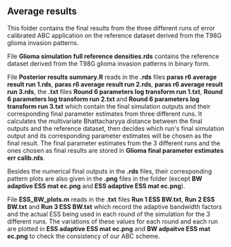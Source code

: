 ## Average results ##
This folder contains the final results from the three different runs of error calibrated ABC application on the reference dataset derived from the T98G glioma invasion patterns. 

File **Glioma simulation full reference densities.rds** contains the reference dataset derived from the T98G glioma invasion patterns in binary form.

File **Posterior results summary.R** reads in the **.rds** files **paras r6 average result run 1.rds**, **paras r6 average result run 2.rds**, **paras r6 average result run 3.rds**, the **.txt** files **Round 6 parameters log transform run 1.txt**, **Round 6 parameters log transform run 2.txt** and **Round 6 parameters log transform run 3.txt** which contain the final simulation outputs and their corresponding final parameter estimates from three different runs. It calculates the multivariate Bhattacharyya distance between the final outputs and the reference dataset, then decides which run's final simulation output and its corresponding parameter estimates will be chosen as the final result. The final parameter estimates from the 3 different runs and the ones chosen as final results are stored in **Glioma final parameter estimates err calib.rds**.  

Besides the numerical final outputs in the **.rds** files, their corresponding pattern plots are also given in the **.png** files in the folder (except **BW adaptive ESS mat ec.png** and **ESS adaptive ESS mat ec.png**).   

File **ESS_BW_plots.m** reads in the **.txt** files **Run 1 ESS BW.txt**, **Run 2 ESS BW.txt** and **Run 3 ESS BW.txt** which record the adaptive bandwidth factors and the actual ESS being used in each round of the simulation for the 3 different runs. The variations of these values for each round and each run are plotted in **ESS adaptive ESS mat ec.png** and **BW adpaitve ESS mat ec.png** to check the consistency of our ABC scheme.  
